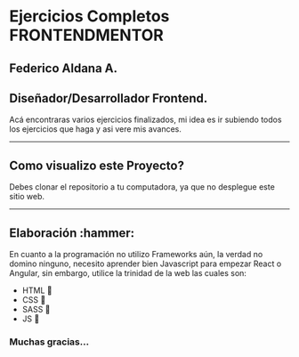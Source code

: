 <h1>Ejercicios Completos FRONTENDMENTOR</h1>

<h2>Federico Aldana A.</h2>
<h2>Diseñador/Desarrollador Frontend.</h2>

Acá encontraras varios ejercicios finalizados, mi idea es ir subiendo todos los ejercicios que haga y asi vere mis avances.

<hr>

<h2>Como visualizo este Proyecto?</h2>

Debes clonar el repositorio a tu computadora, ya que no desplegue este sitio web.

<hr>

<h2>Elaboración :hammer:</h2>

En cuanto a la programación no utilizo Frameworks aún, la verdad no domino ninguno, necesito aprender bien Javascript para empezar React o Angular, sin embargo, utilice la trinidad de la web las cuales son:

- HTML :sparkler:
- CSS :balloon:
- SASS :balloon:
- JS :crystal_ball:

<h3>Muchas gracias...</h3>
